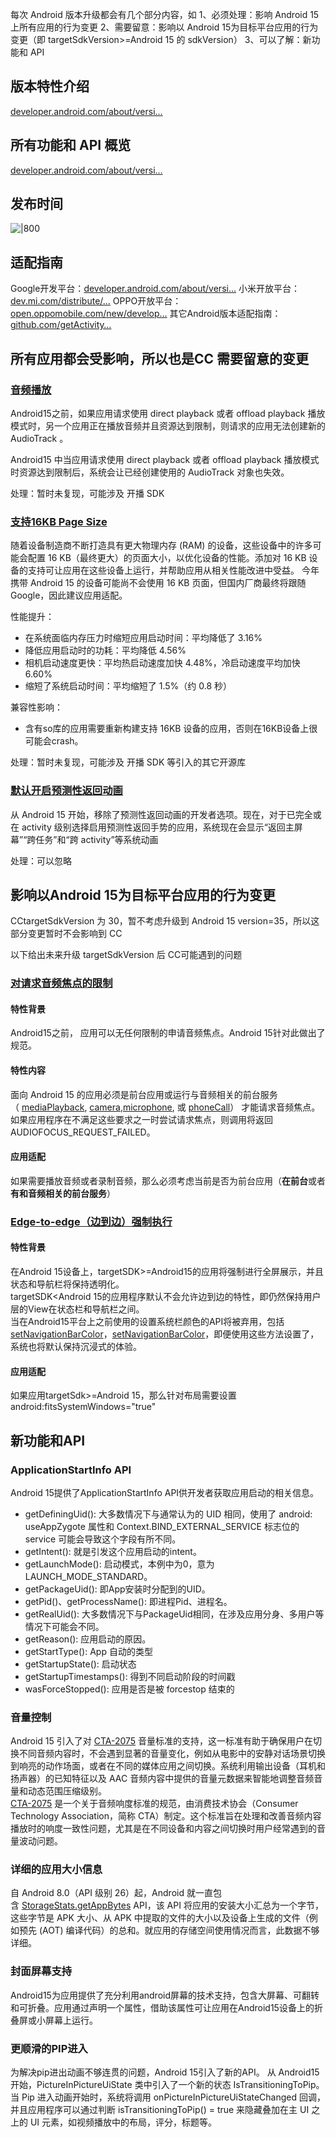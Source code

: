 
每次 Android 版本升级都会有几个部分内容，如 
1、必须处理：影响 Android 15上所有应用的行为变更
2、需要留意：影响以 Android 15为目标平台应用的行为变更（即 targetSdkVersion>=Android 15 的 sdkVersion）
3、可以了解：新功能和 API


## 版本特性介绍

[developer.android.com/about/versi…](https://link.juejin.cn?target=https%3A%2F%2Fdeveloper.android.com%2Fabout%2Fversions%2F15%3Fhl%3Dzh-cn "https://developer.android.com/about/versions/15?hl=zh-cn")

## 所有功能和 API 概览

[developer.android.com/about/versi…](https://link.juejin.cn?target=https%3A%2F%2Fdeveloper.android.com%2Fabout%2Fversions%2F15%2Ffeatures%3Fhl%3Dzh-cn%23language-switching "https://developer.android.com/about/versions/15/features?hl=zh-cn#language-switching")

## 发布时间
![|800](assets/Pasted%20image%2020240826162729.png)


## 适配指南

Google开发平台：[developer.android.com/about/versi…](https://link.juejin.cn?target=https%3A%2F%2Fdeveloper.android.com%2Fabout%2Fversions%2F15%2Fmigration%3Fhl%3Dzh-cn "https://developer.android.com/about/versions/15/migration?hl=zh-cn")
小米开放平台：[dev.mi.com/distribute/…](https://link.juejin.cn?target=https%3A%2F%2Fdev.mi.com%2Fdistribute%2Fdoc%2Fdetails%3FpId%3D1826 "https://dev.mi.com/distribute/doc/details?pId=1826")
OPPO开放平台：[open.oppomobile.com/new/develop…](https://link.juejin.cn?target=https%3A%2F%2Fopen.oppomobile.com%2Fnew%2FdevelopmentDoc%2Finfo%3Fid%3D13047 "https://open.oppomobile.com/new/developmentDoc/info?id=13047")
其它Android版本适配指南：[github.com/getActivity…](https://link.juejin.cn?target=https%3A%2F%2Fgithub.com%2FgetActivity%2FAndroidVersionAdapter "https://github.com/getActivity/AndroidVersionAdapter")

## 所有应用都会受影响，所以也是CC 需要留意的变更

### [音频播放](https://dev.mi.com/distribute/doc/details?pId=1826#_18)
Android15之前，如果应用请求使用 direct playback 或者 offload playback 播放模式时，另一个应用正在播放音频并且资源达到限制，则请求的应用无法创建新的 AudioTrack 。

Android15 中当应用请求使用 direct playback 或者 offload playback 播放模式时资源达到限制后，系统会让已经创建使用的 AudioTrack 对象也失效。

处理：暂时未复现，可能涉及 开播 SDK

### [支持16KB Page Size](https://dev.mi.com/distribute/doc/details?pId=1826#_22)
随着设备制造商不断打造具有更大物理内存 (RAM) 的设备，这些设备中的许多可能会配置 16 KB（最终更大）的页面大小，以优化设备的性能。添加对 16 KB 设备的支持可让应用在这些设备上运行，并帮助应用从相关性能改进中受益。
今年携带 Android 15 的设备可能尚不会使用 16 KB 页面，但国内厂商最终将跟随 Google，因此建议应用适配。

性能提升：
- 在系统面临内存压力时缩短应用启动时间：平均降低了 3.16%
- 降低应用启动时的功耗：平均降低 4.56%
- 相机启动速度更快：平均热启动速度加快 4.48%，冷启动速度平均加快 6.60%
- 缩短了系统启动时间：平均缩短了 1.5%（约 0.8 秒）

兼容性影响：
- 含有so库的应用需要重新构建支持 16KB 设备的应用，否则在16KB设备上很可能会crash。

处理：暂时未复现，可能涉及 开播 SDK 等引入的其它开源库


### [默认开启预测性返回动画](https://dev.mi.com/distribute/doc/details?pId=1826#_27)
从 Android 15 开始，移除了预测性返回动画的开发者选项。现在，对于已完全或在 activity 级别选择启用预测性返回手势的应用，系统现在会显示“返回主屏幕”“跨任务”和“跨 activity”等系统动画

处理：可以忽略


## 影响以Android 15为目标平台应用的行为变更

CCtargetSdkVersion 为 30，暂不考虑升级到 Android 15 version=35，所以这部分变更暂时不会影响到 CC

以下给出未来升级 targetSdkVersion 后 CC可能遇到的问题

### [对请求音频焦点的限制](https://dev.mi.com/distribute/doc/details?pId=1826#_43)

#### 特性背景

Android15之前， 应用可以无任何限制的申请音频焦点。Android 15针对此做出了规范。

#### 特性内容

面向 Android 15 的应用必须是前台应用或运行与音频相关的前台服务（ [mediaPlayback](https://developer.android.com/develop/background-work/services/fg-service-types#media), [camera](https://developer.android.com/develop/background-work/services/fg-service-types#camera),[microphone](https://developer.android.com/develop/background-work/services/fg-service-types#microphone), 或 [phoneCall](https://developer.android.com/develop/background-work/services/fg-service-types#phone-call)） 才能请求音频焦点。 如果应用程序在不满足这些要求之一时尝试请求焦点，则调用将返回 AUDIOFOCUS_REQUEST_FAILED。

#### 应用适配

如果需要播放音频或者录制音频，那么必须考虑当前是否为前台应用（**在前台**或者**有和音频相关的前台服务**）

### [Edge-to-edge（边到边）强制执行](https://dev.mi.com/distribute/doc/details?pId=1826#_53)

#### 特性背景

在Android 15设备上，targetSDK>=Android15的应用将强制进行全屏展示，并且状态和导航栏将保持透明化。  
targetSDK<Android 15的应用程序默认不会允许边到边的特性，即仍然保持用户层的View在状态栏和导航栏之间。  
当在Android15平台上之前使用的设置系统栏颜色的API将被弃用，包括[setNavigationBarColor](https://developer.android.com/reference/android/view/Window#setNavigationBarColor(int))，[setNavigationBarColor](https://developer.android.com/reference/android/view/Window#setNavigationBarColor(int))，即便使用这些方法设置了，系统也将默认保持沉浸式的体验。


#### 应用适配

如果应用targetSdk>=Android 15，那么针对布局需要设置android:fitsSystemWindows="true"



## 新功能和API

### ApplicationStartInfo API
Android 15提供了ApplicationStartInfo API供开发者获取应用启动的相关信息。
- getDefiningUid(): 大多数情况下与通常认为的 UID 相同，使用了 android: useAppZygote 属性和 Context.BIND_EXTERNAL_SERVICE 标志位的 service 可能会导致这个字段有所不同。
- getIntent(): 就是引发这个应用启动的intent。
- getLaunchMode(): 启动模式，本例中为0，意为LAUNCH_MODE_STANDARD。
- getPackageUid(): 即App安装时分配到的UID。
- getPid()、getProcessName(): 即进程Pid、进程名。
- getRealUid(): 大多数情况下与PackageUid相同，在涉及应用分身、多用户等情况下可能会不同。
- getReason(): 应用启动的原因。
- getStartType(): App 自动的类型
- getStartupState(): 启动状态
- getStartupTimestamps(): 得到不同启动阶段的时间戳
- wasForceStopped(): 应用是否是被 forcestop 结束的


### 音量控制
Android 15 引入了对 [CTA-2075](https://shop.cta.tech/products/loudness-standard-for-over-the-top-television-and-online-video-distribution-for-mobile-and-fixed-devices-ansi-cta-2075) 音量标准的支持，这一标准有助于确保用户在切换不同音频内容时，不会遇到显著的音量变化，例如从电影中的安静对话场景切换到响亮的动作场面，或者在不同的媒体应用之间切换。系统利用输出设备（耳机和扬声器）的已知特征以及 AAC 音频内容中提供的音量元数据来智能地调整音频音量和动态范围压缩级别。  
[CTA-2075](https://shop.cta.tech/products/loudness-standard-for-over-the-top-television-and-online-video-distribution-for-mobile-and-fixed-devices-ansi-cta-2075) 是一个关于音频响度标准的规范，由消费技术协会（Consumer Technology Association，简称 CTA）制定。这个标准旨在处理和改善音频内容播放时的响度一致性问题，尤其是在不同设备和内容之间切换时用户经常遇到的音量波动问题。


### 详细的应用大小信息
自 Android 8.0（API 级别 26）起，Android 就一直包含 [StorageStats.getAppBytes](https://developer.android.com/reference/android/app/usage/StorageStats?hl=zh-cn#getAppBytes()) API，该 API 将应用的安装大小汇总为一个字节，这些字节是 APK 大小、从 APK 中提取的文件的大小以及设备上生成的文件（例如预先 (AOT) 编译代码）的总和。就应用的存储空间使用情况而言，此数据不够详细。


### 封面屏幕支持
Android15为应用提供了充分利用android屏幕的技术支持，包含大屏幕、可翻转和可折叠。应用通过声明一个属性，借助该属性可让应用在Android15设备上的折叠屏或小屏幕上运行。

### 更顺滑的PIP进入
为解决pip进出动画不够连贯的问题，Android 15引入了新的API。
从 Android15 开始，PictureInPictureUiState 类中引入了一个新的状态 IsTransitioningToPip。当 Pip 进入动画开始时，系统将调用 onPictureInPictureUiStateChanged 回调，并且应用程序可以通过判断 isTransitioningToPip() = true 来隐藏叠加在主 UI 之上的 UI 元素，如视频播放中的布局，评分，标题等。





